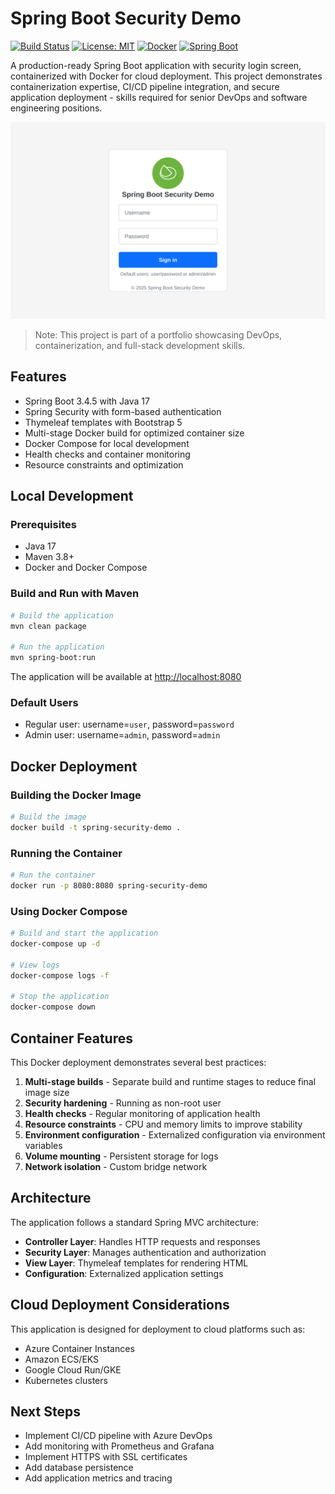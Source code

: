 # Spring Boot Security Demo

[![Build Status](https://img.shields.io/github/workflow/status/yourusername/spring-boot-security-demo/Spring%20Boot%20Docker%20Demo%20CI?style=flat-square)](https://github.com/yourusername/spring-boot-security-demo/actions)
[![License: MIT](https://img.shields.io/badge/License-MIT-yellow.svg?style=flat-square)](https://opensource.org/licenses/MIT)
[![Docker](https://img.shields.io/badge/Docker-Enabled-blue.svg?style=flat-square&logo=docker)](https://www.docker.com/)
[![Spring Boot](https://img.shields.io/badge/Spring_Boot-3.4.5-green.svg?style=flat-square&logo=spring)](https://spring.io/projects/spring-boot)

A production-ready Spring Boot application with security login screen, containerized with Docker for cloud deployment. This project demonstrates containerization expertise, CI/CD pipeline integration, and secure application deployment - skills required for senior DevOps and software engineering positions.

![Login Screen](docs/images/login-screenshot.svg)

> Note: This project is part of a portfolio showcasing DevOps, containerization, and full-stack development skills.

## Features

- Spring Boot 3.4.5 with Java 17
- Spring Security with form-based authentication
- Thymeleaf templates with Bootstrap 5
- Multi-stage Docker build for optimized container size
- Docker Compose for local development
- Health checks and container monitoring
- Resource constraints and optimization

## Local Development

### Prerequisites
- Java 17
- Maven 3.8+
- Docker and Docker Compose

### Build and Run with Maven

```bash
# Build the application
mvn clean package

# Run the application
mvn spring-boot:run
```

The application will be available at [http://localhost:8080](http://localhost:8080)

### Default Users

- Regular user: username=`user`, password=`password`
- Admin user: username=`admin`, password=`admin`

## Docker Deployment

### Building the Docker Image

```bash
# Build the image
docker build -t spring-security-demo .
```

### Running the Container

```bash
# Run the container
docker run -p 8080:8080 spring-security-demo
```

### Using Docker Compose

```bash
# Build and start the application
docker-compose up -d

# View logs
docker-compose logs -f

# Stop the application
docker-compose down
```

## Container Features

This Docker deployment demonstrates several best practices:

1. **Multi-stage builds** - Separate build and runtime stages to reduce final image size
2. **Security hardening** - Running as non-root user
3. **Health checks** - Regular monitoring of application health
4. **Resource constraints** - CPU and memory limits to improve stability
5. **Environment configuration** - Externalized configuration via environment variables
6. **Volume mounting** - Persistent storage for logs
7. **Network isolation** - Custom bridge network


## Architecture

The application follows a standard Spring MVC architecture:
- **Controller Layer**: Handles HTTP requests and responses
- **Security Layer**: Manages authentication and authorization
- **View Layer**: Thymeleaf templates for rendering HTML
- **Configuration**: Externalized application settings

## Cloud Deployment Considerations

This application is designed for deployment to cloud platforms such as:

- Azure Container Instances
- Amazon ECS/EKS
- Google Cloud Run/GKE
- Kubernetes clusters


## Next Steps

- Implement CI/CD pipeline with Azure DevOps
- Add monitoring with Prometheus and Grafana
- Implement HTTPS with SSL certificates
- Add database persistence
- Add application metrics and tracing
